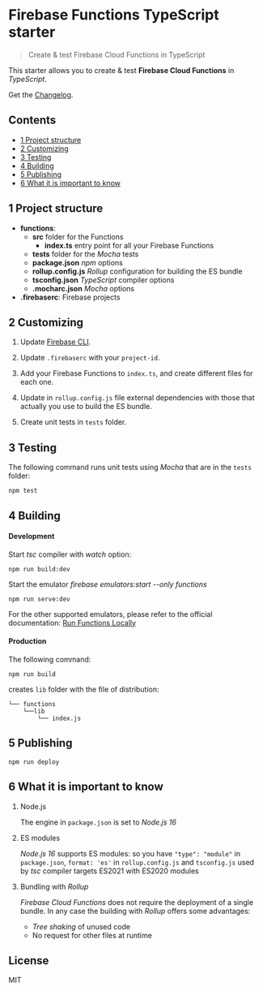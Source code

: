 # Firebase Functions TypeScript starter

>Create & test Firebase Cloud Functions in TypeScript

This starter allows you to create & test **Firebase Cloud Functions** in _TypeScript_.

Get the [Changelog](https://github.com/robisim74/firebase-functions-typescript-starter/blob/master/CHANGELOG.md).

## Contents
* [1 Project structure](#1)
* [2 Customizing](#2)
* [3 Testing](#3)
* [4 Building](#4)
* [5 Publishing](#5)
* [6 What it is important to know](#6)

## <a name="1"></a>1 Project structure
- **functions**:
    - **src** folder for the Functions
        - **index.ts** entry point for all your Firebase Functions
    - **tests** folder for the _Mocha_ tests
    - **package.json** _npm_ options
    - **rollup.config.js** _Rollup_ configuration for building the ES bundle
    - **tsconfig.json** _TypeScript_ compiler options
    - **.mocharc.json** _Mocha_ options
- **.firebaserc**: Firebase projects

## <a name="2"></a>2 Customizing
1. Update [Firebase CLI](https://github.com/firebase/firebase-tools).

2. Update `.firebaserc` with your `project-id`.

3. Add your Firebase Functions to `index.ts`, and create different files for each one.

4. Update in `rollup.config.js` file external dependencies with those that actually you use to build the ES bundle.

5. Create unit tests in `tests` folder.

## <a name="3"></a>3 Testing
The following command runs unit tests using _Mocha_ that are in the `tests` folder: 
```Shell
npm test 
```

## <a name="4"></a>4 Building
#### Development
Start _tsc_ compiler with _watch_ option:
```Shell
npm run build:dev
```

Start the emulator _firebase emulators:start --only functions_
```Shell
npm run serve:dev
```

For the other supported emulators, please refer to the official documentation: [
Run Functions Locally](https://firebase.google.com/docs/functions/local-emulator)

#### Production
The following command:
```Shell
npm run build
```
creates `lib` folder with the file of distribution:
```
└── functions
    └──lib
        └── index.js
```

## <a name="5"></a>5 Publishing
```Shell
npm run deploy
```

## <a name="6"></a>6 What it is important to know
1. Node.js

    The engine in `package.json` is set to _Node.js 16_ 

2. ES modules

    _Node.js 16_ supports ES modules: so you have `"type": "module"` in `package.json`, `format: 'es'` in `rollup.config.js` and `tsconfig.js` used by _tsc_ compiler targets ES2021 with ES2020 modules

3. Bundling with _Rollup_

    _Firebase Cloud Functions_ does not require the deployment of a single bundle. In any case the building with _Rollup_ offers some advantages:
    * _Tree shaking_ of unused code
    * No request for other files at runtime

## License
MIT
